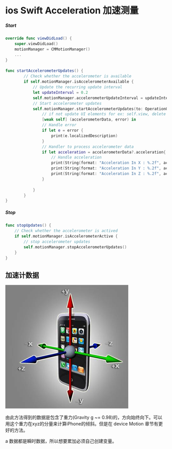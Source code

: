 # ios Swift Acceleration 加速测量

##### Start

```swift
override func viewDidLoad() {
    super.viewDidLoad()
    motionManager = CMMotionManager()
    ...
}

func startAccelerometerUpdates() {
        // Check whether the accelerometer is available
        if self.motionManager.isAccelerometerAvailable {
            // Update the recurring update interval
            let updateInterval = 0.2
            self.motionManager.accelerometerUpdateInterval = updateInterval
            // Start accelerometer updates
            self.motionManager.startAccelerometerUpdates(to: OperationQueue.main) {
                // if not update UI elements for ex: self.view, delete [weak self]
                [weak self] (accelerometerData, error) in
                // Handle error
                if let e = error {
                    print(e.localizedDescription)
                }
                // Handler to process accelerometer data
                if let acceleration = accelerometerData?.acceleration{
                    // Handle acceleration
                    print(String(format: "Acceleration In X : %.2f", acceleration.x))
                    print(String(format: "Acceleration In Y : %.2f", acceleration.y))
                    print(String(format: "Acceleration In Z : %.2f", acceleration.z))
                }

            }
        }
}
```

##### Stop

```swift
func stopUpdates() {
    // Check whether the accelerometer is actived
    if self.motionManager.isAccelerometerActive {       
        // stop accelerometer updates
        self.motionManager.stopAccelerometerUpdates()   
    }
}
```

## 加速计数据

![](/assets/img_acceleration_orientation.png)

由此方法得到的数据是包含了重力\(Gravity g ~= 0.98\)的，方向始终向下。可以用这个重力在xyz的分量来计算iPhone的倾斜。但是在 device Motion 章节有更好的方法。

a 数据都是瞬时数据，所以想要累加必须自己创建变量。

